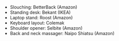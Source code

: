 -   Slouching: BetterBack (Amazon)
-   Standing desk: Bekant (IKEA)
-   Laptop stand: Roost (Amazon)
-   Keyboard layout: Colemak
-   Shoulder opener: Selbite (Amazon)
-   Back and neck massager: Naipo Shiatsu (Amazon)